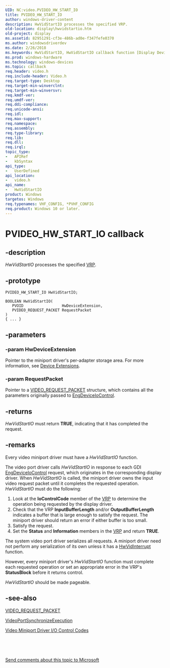 ```yaml
---
UID: NC:video.PVIDEO_HW_START_IO
title: PVIDEO_HW_START_IO
author: windows-driver-content
description: HwVidStartIO processes the specified VRP.
old-location: display\hwvidstartio.htm
old-project: display
ms.assetid: 82951291-cf3e-486b-ad0e-f347fefe0370
ms.author: windowsdriverdev
ms.date: 2/26/2018
ms.keywords: HwVidStartIO, HwVidStartIO callback function [Display Devices], PVIDEO_HW_START_IO, VideoMiniport_Functions_5dd4317e-f80d-4f93-86b5-b7c83aca2546.xml, display.hwvidstartio, video/HwVidStartIO
ms.prod: windows-hardware
ms.technology: windows-devices
ms.topic: callback
req.header: video.h
req.include-header: Video.h
req.target-type: Desktop
req.target-min-winverclnt: 
req.target-min-winversvr: 
req.kmdf-ver: 
req.umdf-ver: 
req.ddi-compliance: 
req.unicode-ansi: 
req.idl: 
req.max-support: 
req.namespace: 
req.assembly: 
req.type-library: 
req.lib: 
req.dll: 
req.irql: 
topic_type:
-	APIRef
-	kbSyntax
api_type:
-	UserDefined
api_location:
-	video.h
api_name:
-	HwVidStartIO
product: Windows
targetos: Windows
req.typenames: VHF_CONFIG, *PVHF_CONFIG
req.product: Windows 10 or later.
---
```


# PVIDEO_HW_START_IO callback


## -description


<i>HwVidStartIO</i> processes the specified <a href="https://msdn.microsoft.com/a1de1905-09f3-4689-ace9-06690a1f930a">VRP</a>.


## -prototype


````
PVIDEO_HW_START_IO HwVidStartIO;

BOOLEAN HwVidStartIO(
   PVOID                 HwDeviceExtension,
   PVIDEO_REQUEST_PACKET RequestPacket
)
{ ... }
````


## -parameters




### -param HwDeviceExtension

Pointer to the miniport driver's per-adapter storage area. For more information, see <a href="https://msdn.microsoft.com/library/windows/hardware/ff543119">Device Extensions</a>.


### -param RequestPacket

Pointer to a <a href="..\video\ns-video-_video_request_packet.md">VIDEO_REQUEST_PACKET</a> structure, which contains all the parameters originally passed to <a href="https://msdn.microsoft.com/library/windows/hardware/ff564838">EngDeviceIoControl</a>.


## -returns



<i>HwVidStartIO</i> must return <b>TRUE</b>, indicating that it has completed the request.




## -remarks



Every video miniport driver must have a <i>HwVidStartIO</i> function.

The video port driver calls <i>HwVidStartIO</i> in response to each GDI <a href="https://msdn.microsoft.com/library/windows/hardware/ff564838">EngDeviceIoControl</a> request, which originates in the corresponding display driver. When <i>HwVidStartIO</i> is called, the miniport driver owns the input video request packet until it completes the requested operation. <i>HwVidStartIO</i> must do the following:

<ol>
<li>
Look at the <b>IoControlCode</b> member of the <a href="https://msdn.microsoft.com/a1de1905-09f3-4689-ace9-06690a1f930a">VRP</a> to determine the operation being requested by the display driver.

</li>
<li>
Check that the VRP <b>InputBufferLength</b> and/or <b>OutputBufferLength</b> indicates a buffer that is large enough to satisfy the request. The miniport driver should return an error if either buffer is too small.

</li>
<li>
Satisfy the request.

</li>
<li>
Set the <b>Status</b> and <b>Information</b> members in the <a href="https://msdn.microsoft.com/a1de1905-09f3-4689-ace9-06690a1f930a">VRP</a> and return <b>TRUE</b>.

</li>
</ol>
The system video port driver serializes all requests. A miniport driver need not perform any serialization of its own unless it has a <a href="..\video\nc-video-pvideo_hw_interrupt.md">HwVidInterrupt</a> function.

However, every miniport driver's <i>HwVidStartIO</i> function must complete each requested operation or set an appropriate error in the VRP's <b>StatusBlock</b> before it returns control.

<i>HwVidStartIO</i> should be made pageable.




## -see-also

<a href="..\video\ns-video-_video_request_packet.md">VIDEO_REQUEST_PACKET</a>



<a href="..\video\nf-video-videoportsynchronizeexecution.md">VideoPortSynchronizeExecution</a>



<a href="https://msdn.microsoft.com/library/windows/hardware/ff570515">Video Miniport Driver I/O Control Codes</a>



 

 

<a href="mailto:wsddocfb@microsoft.com?subject=Documentation%20feedback [display\display]:%20PVIDEO_HW_START_IO callback function%20 RELEASE:%20(2/26/2018)&amp;body=%0A%0APRIVACY STATEMENT%0A%0AWe use your feedback to improve the documentation. We don't use your email address for any other purpose, and we'll remove your email address from our system after the issue that you're reporting is fixed. While we're working to fix this issue, we might send you an email message to ask for more info. Later, we might also send you an email message to let you know that we've addressed your feedback.%0A%0AFor more info about Microsoft's privacy policy, see http://privacy.microsoft.com/en-us/default.aspx." title="Send comments about this topic to Microsoft">Send comments about this topic to Microsoft</a>


